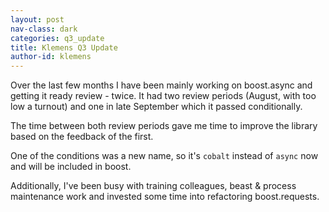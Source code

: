 ```yaml
---
layout: post
nav-class: dark
categories: q3_update
title: Klemens Q3 Update
author-id: klemens
---
```


Over the last few months I have been mainly working on boost.async and getting it ready review - twice.
It had two review periods (August, with too low a turnout) and one in late September which it passed conditionally.

The time between both review periods gave me time to improve the library based on the feedback of the first.

One of the conditions was a new name, so it's `cobalt` instead of `async` now and will be included in boost.

Additionally, I've been busy with training colleagues, beast & process maintenance work and invested some time into refactoring boost.requests.


